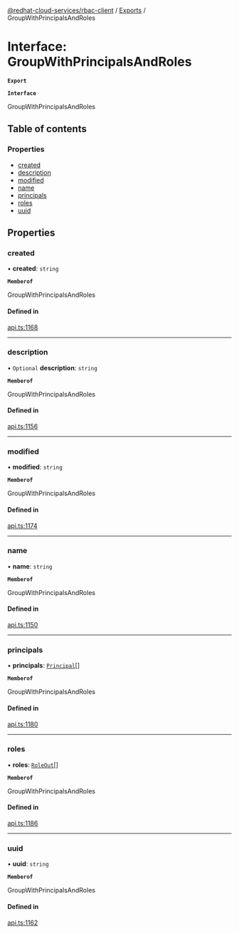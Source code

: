 [@redhat-cloud-services/rbac-client](../README.md) / [Exports](../modules.md) / GroupWithPrincipalsAndRoles

# Interface: GroupWithPrincipalsAndRoles

**`Export`**

**`Interface`**

GroupWithPrincipalsAndRoles

## Table of contents

### Properties

- [created](GroupWithPrincipalsAndRoles.md#created)
- [description](GroupWithPrincipalsAndRoles.md#description)
- [modified](GroupWithPrincipalsAndRoles.md#modified)
- [name](GroupWithPrincipalsAndRoles.md#name)
- [principals](GroupWithPrincipalsAndRoles.md#principals)
- [roles](GroupWithPrincipalsAndRoles.md#roles)
- [uuid](GroupWithPrincipalsAndRoles.md#uuid)

## Properties

### created

• **created**: `string`

**`Memberof`**

GroupWithPrincipalsAndRoles

#### Defined in

[api.ts:1168](https://github.com/RedHatInsights/javascript-clients/blob/master/packages/rbac/api.ts#L1168)

___

### description

• `Optional` **description**: `string`

**`Memberof`**

GroupWithPrincipalsAndRoles

#### Defined in

[api.ts:1156](https://github.com/RedHatInsights/javascript-clients/blob/master/packages/rbac/api.ts#L1156)

___

### modified

• **modified**: `string`

**`Memberof`**

GroupWithPrincipalsAndRoles

#### Defined in

[api.ts:1174](https://github.com/RedHatInsights/javascript-clients/blob/master/packages/rbac/api.ts#L1174)

___

### name

• **name**: `string`

**`Memberof`**

GroupWithPrincipalsAndRoles

#### Defined in

[api.ts:1150](https://github.com/RedHatInsights/javascript-clients/blob/master/packages/rbac/api.ts#L1150)

___

### principals

• **principals**: [`Principal`](Principal.md)[]

**`Memberof`**

GroupWithPrincipalsAndRoles

#### Defined in

[api.ts:1180](https://github.com/RedHatInsights/javascript-clients/blob/master/packages/rbac/api.ts#L1180)

___

### roles

• **roles**: [`RoleOut`](RoleOut.md)[]

**`Memberof`**

GroupWithPrincipalsAndRoles

#### Defined in

[api.ts:1186](https://github.com/RedHatInsights/javascript-clients/blob/master/packages/rbac/api.ts#L1186)

___

### uuid

• **uuid**: `string`

**`Memberof`**

GroupWithPrincipalsAndRoles

#### Defined in

[api.ts:1162](https://github.com/RedHatInsights/javascript-clients/blob/master/packages/rbac/api.ts#L1162)
